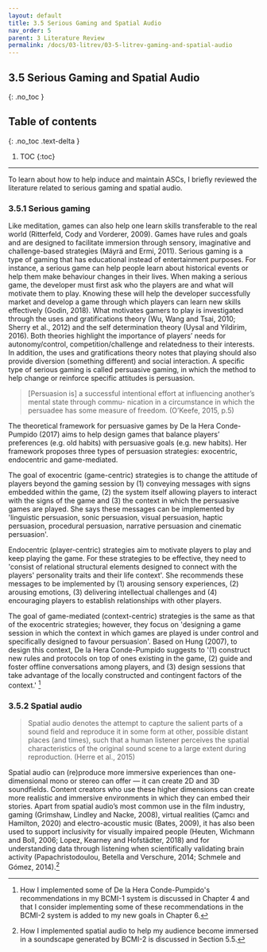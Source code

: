 ```yaml
---
layout: default
title: 3.5 Serious Gaming and Spatial Audio
nav_order: 5
parent: 3 Literature Review
permalink: /docs/03-litrev/03-5-litrev-gaming-and-spatial-audio
---
```


## 3.5 Serious Gaming and Spatial Audio

{: .no_toc }

## Table of contents
{: .no_toc .text-delta }

1. TOC
{:toc}

---

To learn about how to help induce and maintain ASCs, I briefly reviewed the literature related to serious gaming and spatial audio.

### 3.5.1 Serious gaming
Like meditation, games can also help one learn skills transferable to the real world (Ritterfeld, Cody and Vorderer, 2009). Games have rules and goals and are designed to facilitate immersion through sensory, imaginative and challenge-based strategies (Mäyrä and Ermi, 2011). Serious gaming is a type of gaming that has educational instead of entertainment purposes. For instance, a serious game can help people learn about historical events or help them make behaviour changes in their lives. When making a serious game, the developer must first ask who the players are and what will motivate them to play. Knowing these will help the developer successfully market and develop a game through which players can learn new skills effectively (Godin, 2018). What motivates gamers to play is investigated through the uses and gratifications theory (Wu, Wang and Tsai, 2010; Sherry et al., 2012) and the self determination theory (Uysal and Yildirim, 2016). Both theories highlight the importance of players’ needs for autonomy/control, competition/challenge and relatedness to their interests. In addition, the uses and gratifications theory notes that playing should also provide diversion (something different) and social interaction. A specific type of serious gaming is called persuasive gaming, in which the method to help change or reinforce specific attitudes is persuasion.

> [Persuasion is] a successful intentional effort at influencing another’s mental state through commu- nication in a circumstance in which the persuadee has some measure of freedom. (O’Keefe, 2015, p.5)

The theoretical framework for persuasive games by De la Hera Conde-Pumpido (2017) aims to help design games that balance players’ preferences (e.g. old habits) with persuasive goals (e.g. new habits). Her framework proposes three types of persuasion strategies: exocentric, endocentric and game-mediated.

The goal of exocentric (game-centric) strategies is to change the attitude of players beyond the gaming session by (1) conveying messages with signs embedded within the game, (2) the system itself allowing players to interact with the signs of the game and (3) the context in which the persuasive games are played. She says these messages can be implemented by 'linguistic persuasion, sonic persuasion, visual persuasion, haptic persuasion, procedural persuasion, narrative persuasion and cinematic persuasion'.

Endocentric (player-centric) strategies aim to motivate players to play and keep playing the game. For these strategies to be effective, they need to 'consist of relational structural elements designed to connect with the players' personality traits and their life context'. She recommends these messages to be implemented by (1) arousing sensory experiences, (2) arousing emotions, (3) delivering intellectual challenges and (4) encouraging players to establish relationships with other players.

The goal of game-mediated (context-centric) strategies is the same as that of the exocentric strategies; however, they focus on 'designing a game session in which the context in which games are played is under control and specifically designed to favour persuasion'. Based on Hung (2007), to design this context, De la Hera Conde-Pumpido suggests to '(1) construct new rules and protocols on top of ones existing in the game, (2) guide and foster offline conversations among players, and (3) design sessions that take advantage of the locally constructed and contingent factors of the context.' [^sign-neurogame]

[^sign-neurogame]: How I implemented some of De la Hera Conde-Pumpido's recommendations in my BCMI-1 system is discussed in Chapter 4 and that I consider implementing some of these recommendations in the BCMI-2 system is added to my new goals in Chapter 6.

### 3.5.2 Spatial audio
> Spatial audio denotes the attempt to capture the salient parts of a sound field and reproduce it in some form at other, possible distant places (and times), such that a human listener perceives the spatial characteristics of the original sound scene to a large extent during reproduction. (Herre et al., 2015)

Spatial audio can (re)produce more immersive experiences than one-dimensional mono or stereo can offer — it can create 2D and 3D soundfields. Content creators who use these higher dimensions can create more realistic and immersive environments in which they can embed their stories. Apart from spatial audio’s most common use in the film industry, gaming (Grimshaw, Lindley and Nacke, 2008), virtual realities (Çamcı and Hamilton, 2020) and electro-acoustic music (Bates, 2009), it has also been used to support inclusivity for visually impaired people (Heuten, Wichmann and Boll, 2006; Lopez, Kearney and Hofstädter, 2018) and for understanding data through listening when scientifically validating brain
activity (Papachristodoulou, Betella and Verschure, 2014; Schmele and Gómez, 2014).[^sign-bcmi2-spatialaudio]

[^sign-bcmi2-spatialaudio]: How I implemented spatial audio to help my audience become immersed in a soundscape generated by BCMI-2 is discussed in Section 5.5.